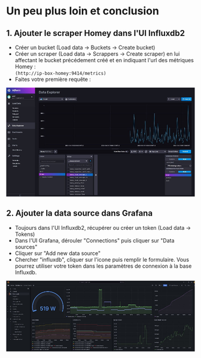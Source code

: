 # Un peu plus loin et conclusion

## 1. Ajouter le scraper Homey dans l'UI Influxdb2

- Créer un bucket (Load data -> Buckets -> Create bucket)
- Créer un scraper (Load data -> Scrappers -> Create scraper) en lui affectant le bucket précédement créé et en indiquant l'url des métriques Homey :  
`(http://ip-box-homey:9414/metrics)`
- Faites votre première requête :

![influxdb](img/ip07.jpg)

## 2. Ajouter la data source dans Grafana

- Toujours dans l'UI Influxdb2, récupérer ou créer un token (Load data -> Tokens)
- Dans l'UI Grafana, dérouler "Connections" puis cliquer sur "Data sources"
- Cliquer sur "Add new data source"
- Chercher "influxdb", cliquer sur l'icone puis remplir le formulaire. Vous pourrez utiliser votre token dans les paramètres de connexion à la base Influxdb.

![grafana](img/ip07-02.jpg)